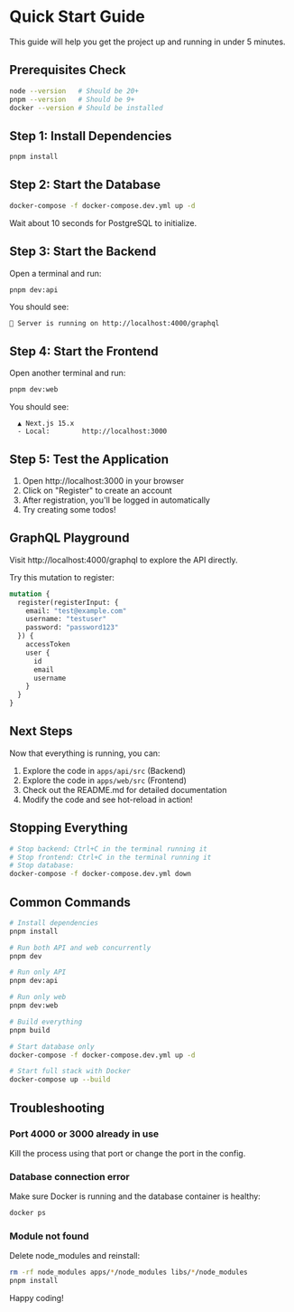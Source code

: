 # Quick Start Guide

This guide will help you get the project up and running in under 5 minutes.

## Prerequisites Check

```bash
node --version   # Should be 20+
pnpm --version   # Should be 9+
docker --version # Should be installed
```

## Step 1: Install Dependencies

```bash
pnpm install
```

## Step 2: Start the Database

```bash
docker-compose -f docker-compose.dev.yml up -d
```

Wait about 10 seconds for PostgreSQL to initialize.

## Step 3: Start the Backend

Open a terminal and run:

```bash
pnpm dev:api
```

You should see:
```
🚀 Server is running on http://localhost:4000/graphql
```

## Step 4: Start the Frontend

Open another terminal and run:

```bash
pnpm dev:web
```

You should see:
```
  ▲ Next.js 15.x
  - Local:        http://localhost:3000
```

## Step 5: Test the Application

1. Open http://localhost:3000 in your browser
2. Click on "Register" to create an account
3. After registration, you'll be logged in automatically
4. Try creating some todos!

## GraphQL Playground

Visit http://localhost:4000/graphql to explore the API directly.

Try this mutation to register:

```graphql
mutation {
  register(registerInput: {
    email: "test@example.com"
    username: "testuser"
    password: "password123"
  }) {
    accessToken
    user {
      id
      email
      username
    }
  }
}
```

## Next Steps

Now that everything is running, you can:

1. Explore the code in `apps/api/src` (Backend)
2. Explore the code in `apps/web/src` (Frontend)
3. Check out the README.md for detailed documentation
4. Modify the code and see hot-reload in action!

## Stopping Everything

```bash
# Stop backend: Ctrl+C in the terminal running it
# Stop frontend: Ctrl+C in the terminal running it
# Stop database:
docker-compose -f docker-compose.dev.yml down
```

## Common Commands

```bash
# Install dependencies
pnpm install

# Run both API and web concurrently
pnpm dev

# Run only API
pnpm dev:api

# Run only web
pnpm dev:web

# Build everything
pnpm build

# Start database only
docker-compose -f docker-compose.dev.yml up -d

# Start full stack with Docker
docker-compose up --build
```

## Troubleshooting

### Port 4000 or 3000 already in use
Kill the process using that port or change the port in the config.

### Database connection error
Make sure Docker is running and the database container is healthy:
```bash
docker ps
```

### Module not found
Delete node_modules and reinstall:
```bash
rm -rf node_modules apps/*/node_modules libs/*/node_modules
pnpm install
```

Happy coding!
